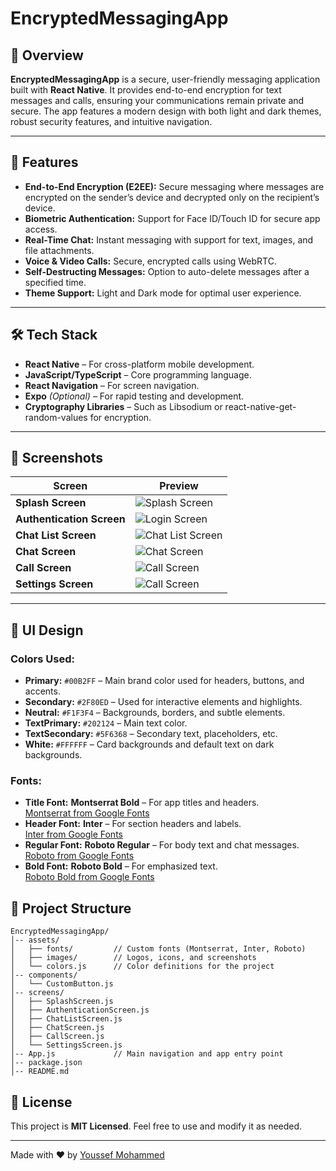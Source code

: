 # EncryptedMessagingApp

## 📌 Overview
**EncryptedMessagingApp** is a secure, user-friendly messaging application built with **React Native**. It provides end-to-end encryption for text messages and calls, ensuring your communications remain private and secure. The app features a modern design with both light and dark themes, robust security features, and intuitive navigation.

---

## 🚀 Features
- **End-to-End Encryption (E2EE):** Secure messaging where messages are encrypted on the sender’s device and decrypted only on the recipient’s device.
- **Biometric Authentication:** Support for Face ID/Touch ID for secure app access.
- **Real-Time Chat:** Instant messaging with support for text, images, and file attachments.
- **Voice & Video Calls:** Secure, encrypted calls using WebRTC.
- **Self-Destructing Messages:** Option to auto-delete messages after a specified time.
- **Theme Support:** Light and Dark mode for optimal user experience.

---

## 🛠️ Tech Stack
- **React Native** – For cross-platform mobile development.
- **JavaScript/TypeScript** – Core programming language.
- **React Navigation** – For screen navigation.
- **Expo** *(Optional)* – For rapid testing and development.
- **Cryptography Libraries** – Such as Libsodium or react-native-get-random-values for encryption.

---

## 📸 Screenshots

| Screen             | Preview                                                         |
|----------------------------|-----------------------------------------------------------------|
| **Splash Screen**          | ![Splash Screen](./assets/images/SplashScreen.png)              |
| **Authentication Screen**  | ![Login Screen](./assets/images/AuthenticationScreen.png)       |
| **Chat List Screen**       | ![Chat List Screen](./assets/images/ChatListScreen.png)         |
| **Chat Screen**            | ![Chat Screen](./assets/images/ChatScreen.png)                  |
| **Call Screen**            | ![Call Screen](./assets/images/CallScreen.png)                  |
| **Settings Screen**        | ![Call Screen](./assets/images/SettingScreens.png)              |

---

## 🎨 UI Design

### Colors Used:
- **Primary:** `#00B2FF` – Main brand color used for headers, buttons, and accents.
- **Secondary:** `#2F80ED` – Used for interactive elements and highlights.
- **Neutral:** `#F1F3F4` – Backgrounds, borders, and subtle elements.
- **TextPrimary:** `#202124` – Main text color.
- **TextSecondary:** `#5F6368` – Secondary text, placeholders, etc.
- **White:** `#FFFFFF` – Card backgrounds and default text on dark backgrounds.

### Fonts:
- **Title Font:** **Montserrat Bold** – For app titles and headers.  
  [Montserrat from Google Fonts](https://fonts.google.com/specimen/Montserrat)
- **Header Font:** **Inter** – For section headers and labels.  
  [Inter from Google Fonts](https://fonts.google.com/specimen/Inter)
- **Regular Font:** **Roboto Regular** – For body text and chat messages.  
  [Roboto from Google Fonts](https://fonts.google.com/specimen/Roboto)
- **Bold Font:** **Roboto Bold** – For emphasized text.  
  [Roboto Bold from Google Fonts](https://fonts.google.com/specimen/Roboto)

## 📂 Project Structure
```
EncryptedMessagingApp/
│-- assets/
│   ├── fonts/         // Custom fonts (Montserrat, Inter, Roboto)
│   ├── images/        // Logos, icons, and screenshots
│   └── colors.js      // Color definitions for the project
│-- components/
│   └── CustomButton.js
│-- screens/
│   ├── SplashScreen.js
│   ├── AuthenticationScreen.js
│   ├── ChatListScreen.js
│   ├── ChatScreen.js
│   ├── CallScreen.js
│   └── SettingsScreen.js
│-- App.js             // Main navigation and app entry point
│-- package.json
│-- README.md
```

## 📜 License
This project is **MIT Licensed**. Feel free to use and modify it as needed.

---
Made with ❤️ by [Youssef Mohammed](https://github.com/Youssef-Mohammed72)
